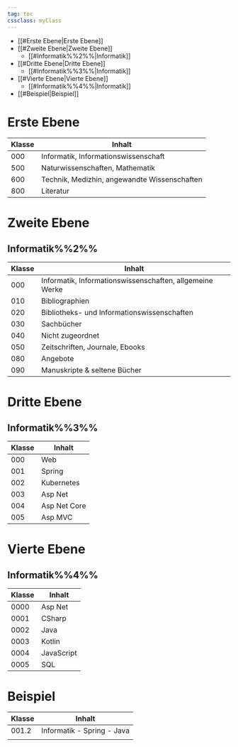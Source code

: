 ```yaml
---
tag: toc
cssclass: myClass
---
```

- [[#Erste Ebene|Erste Ebene]]
- [[#Zweite Ebene|Zweite Ebene]]
	- [[#Informatik%%2%%|Informatik]]
- [[#Dritte Ebene|Dritte Ebene]]
	- [[#Informatik%%3%%|Informatik]]
- [[#Vierte Ebene|Vierte Ebene]]
	- [[#Informatik%%4%%|Informatik]]
- [[#Beispiel|Beispiel]]


# Erste Ebene
| Klasse | Inhalt                                       |
| ------ | -------------------------------------------- |
| 000    | Informatik, Informationswissenschaft         |
| 500    | Naturwissenschaften, Mathematik              |
| 600    | Technik, Medizhin, angewandte Wissenschaften |
| 800    | Literatur                                    | 

# Zweite Ebene
## Informatik%%2%%
| Klasse | Inhalt                                                   |
| ------ | -------------------------------------------------------- |
| 000    | Informatik, Informationswissenschaften, allgemeine Werke |
| 010    | Bibliographien                                           |
| 020    | Bibliotheks- und Informationswissenschaften              |
| 030    | Sachbücher                                               |
| 040    | Nicht zugeordnet                                         |
| 050    | Zeitschriften, Journale, Ebooks                          |
| 080    | Angebote                                                 |
| 090    | Manuskripte & seltene Bücher                                                         |

# Dritte Ebene 
## Informatik%%3%%
| Klasse | Inhalt       |
| ------ | ------------ |
| 000    | Web          |
| 001    | Spring       |
| 002    | Kubernetes   |
| 003    | Asp Net      |
| 004    | Asp Net Core |
| 005    | Asp MVC      |

# Vierte Ebene
## Informatik%%4%%
| Klasse | Inhalt     |
| ------ | ---------- |
| 0000   | Asp Net    |
| 0001   | CSharp     |
| 0002   | Java       |
| 0003   | Kotlin     |
| 0004   | JavaScript |
| 0005   | SQL        |


# Beispiel
| Klasse | Inhalt                     |
| ------ | -------------------------- |
| 001.2  | Informatik - Spring - Java |
|        |                            |
